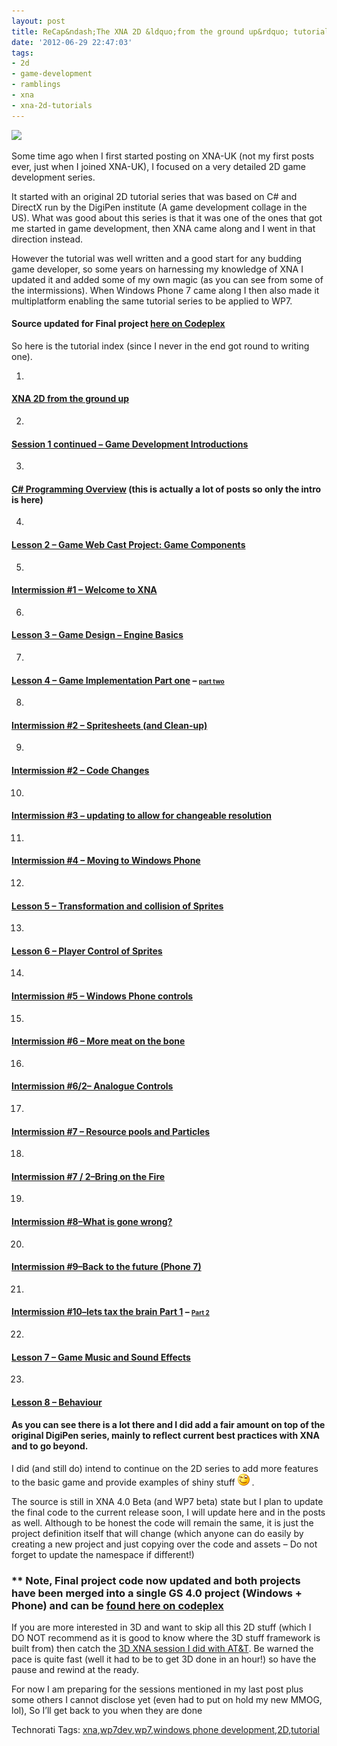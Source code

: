 ```yaml
---
layout: post
title: ReCap&ndash;The XNA 2D &ldquo;from the ground up&rdquo; tutorial series
date: '2012-06-29 22:47:03'
tags:
- 2d
- game-development
- ramblings
- xna
- xna-2d-tutorials
---
```


![](http://static.howstuffworks.com/gif/telescope-sam-1.jpg)

Some time ago when I first started posting on XNA-UK (not my first posts ever, just when I joined XNA-UK), I focused on a very detailed 2D game development series.

It started with an original 2D tutorial series that was based on C# and DirectX run by the DigiPen institute (A game development collage in the US).  What was good about this series is that it was one of the ones that got me started in game development, then XNA came along and I went in that direction instead.

However the tutorial was well written and a good start for any budding game developer, so some years on harnessing my knowledge of XNA I updated it and added some of my own magic (as you can see from some of the intermissions).  When Windows Phone 7 came along I then also made it multiplatform enabling the same tutorial series to be applied to WP7.

#### Source updated for Final project [here on Codeplex](http://startrooper2dxna.codeplex.com/releases/view/61496)

So here is the tutorial index (since I never in the end got round to writing one).

1. 
#### [XNA 2D from the ground up](http://darkgenesis.zenithmoon.com/?p=87)
2. 
#### [Session 1 continued – Game Development Introductions](http://darkgenesis.zenithmoon.com/?p=89)
3. 
#### [C# Programming Overview](http://darkgenesis.zenithmoon.com/?p=91) (this is actually a lot of posts so only the intro is here)
4. 
#### [Lesson 2 – Game Web Cast Project: Game Components](http://darkgenesis.zenithmoon.com/?p=214)
5. 
#### [Intermission #1 – Welcome to XNA](http://darkgenesis.zenithmoon.com/?p=116)
6. 
#### [Lesson 3 – Game Design – Engine Basics](http://darkgenesis.zenithmoon.com/?p=118)
7. 
#### [Lesson 4 – Game Implementation Part one](http://darkgenesis.zenithmoon.com/?p=120) – [<font size="1">part two</font>](http://darkgenesis.zenithmoon.com/?p=122)
8. 
#### [Intermission #2 – Spritesheets (and Clean-up)](http://darkgenesis.zenithmoon.com/?p=124)
9. 
#### [Intermission #2 – Code Changes](http://darkgenesis.zenithmoon.com/?p=126)
10. 
#### [Intermission #3 – updating to allow for changeable resolution](http://darkgenesis.zenithmoon.com/?p=128)
11. 
#### [Intermission #4 – Moving to Windows Phone](http://darkgenesis.zenithmoon.com/?p=130)
12. 
#### [Lesson 5 – Transformation and collision of Sprites](http://darkgenesis.zenithmoon.com/?p=132) 
13. 
#### [Lesson 6 – Player Control of Sprites](http://darkgenesis.zenithmoon.com/?p=134)
14. 
#### [Intermission #5 – Windows Phone controls](http://darkgenesis.zenithmoon.com/?p=136)
15. 
#### [Intermission #6 – More meat on the bone](http://darkgenesis.zenithmoon.com/?p=138)
16. 
#### [Intermission #6/2– Analogue Controls](http://darkgenesis.zenithmoon.com/?p=140)
17. 
#### [Intermission #7 – Resource pools and Particles](http://darkgenesis.zenithmoon.com/?p=142)
18. 
#### [Intermission #7 / 2–Bring on the Fire](http://darkgenesis.zenithmoon.com/?p=145)
19. 
#### [Intermission #8–What is gone wrong?](http://darkgenesis.zenithmoon.com/?p=154)
20. 
#### [Intermission #9–Back to the future (Phone 7)](http://darkgenesis.zenithmoon.com/?p=158)
21. 
#### [Intermission #10–lets tax the brain Part 1](http://darkgenesis.zenithmoon.com/?p=163) –  [<font size="1">Part 2</font>](http://darkgenesis.zenithmoon.com/?p=165)
22. 
#### [Lesson 7 – Game Music and Sound Effects](http://darkgenesis.zenithmoon.com/?p=167)
23. 
#### [Lesson 8 – Behaviour](http://darkgenesis.zenithmoon.com/?p=182)

#### As you can see there is a lot there and I did add a fair amount on top of the original DigiPen series, mainly to reflect current best practices with XNA and to go beyond.

I did (and still do) intend to continue on the 2D series to add more features to the basic game and provide examples of shiny stuff ![Winking smile](/Images/wordpress/2012/06/wlEmoticon-winkingsmile6.png) .

The source is still in XNA 4.0 Beta (and WP7 beta) state but I plan to update the final code to the current release soon, I will update here and in the posts as well.  Although to be honest the code will remain the same, it is just the project definition itself that will change (which anyone can do easily by creating a new project and just copying over the code and assets – Do not forget to update the namespace if different!)

### \*\* Note, Final project code now updated and both projects have been merged into a single GS 4.0 project (Windows + Phone) and can be [found here on codeplex](http://startrooper2dxna.codeplex.com/releases/view/61496)

If you are more interested in 3D and want to skip all this 2D stuff (which I DO NOT recommend as it is good to know where the 3D stuff framework is built from) then catch the [3D XNA session I did with AT&T](http://developer.att.com/developer/Home/Community/null/Events/EventsArchive/4900052).  Be warned the pace is quite fast (well it had to be to get 3D done in an hour!) so have the pause and rewind at the ready.

For now I am preparing for the sessions mentioned in my last post plus some others I cannot disclose yet (even had to put on hold my new MMOG, lol), So I’ll get back to you when they are done

Technorati Tags: [xna](http://technorati.com/tags/xna),[wp7dev](http://technorati.com/tags/wp7dev),[wp7](http://technorati.com/tags/wp7),[windows phone development](http://technorati.com/tags/windows+phone+development),[2D](http://technorati.com/tags/2D),[tutorial](http://technorati.com/tags/tutorial)
